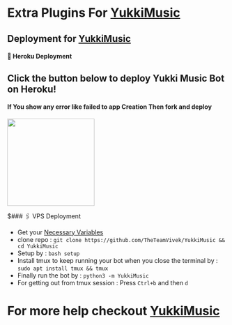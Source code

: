 # Extra Plugins For [YukkiMusic](https://github.com/TheTeamVivek/YukkiMusic)


## Deployment for [YukkiMusic](https://github.com/TheTeamVivek/YukkiMusic)

#### 🚀 Heroku Deployment

<h2>Click the button below to deploy Yukki Music Bot on Heroku!</h4>    
<h4>If You show any error like failed to app Creation Then fork and deploy </h4>
<a href="https://dashboard.heroku.com/new?template=https://github.com/TheTeamVivek/YukkiMusic"><img src="https://img.shields.io/badge/Deploy%20To%20Heroku-blueviolet?style=for-the-badge&logo=heroku" width="200""/></a>


$### 🖇 VPS Deployment
- Get your [Necessary Variables](https://github.com/TheTeamVivek/YukkiMusic/blob/master/sample.env)
- clone repo : `git clone https://github.com/TheTeamVivek/YukkiMusic && cd YukkiMusic`
- Setup by : `bash setup`
- Install tmux to keep running your bot when you close the terminal by :
`sudo apt install tmux && tmux`
- Finally run the bot by :
`python3 -m YukkiMusic`
- For getting out from tmux session : Press `Ctrl+b` and then `d`<br>


# For more help checkout [YukkiMusic](https://github.com/TheTeamVivek/YukkiMusic)
